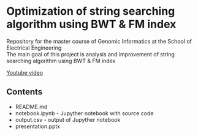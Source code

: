 # Optimization of string searching algorithm using BWT & FM index
  <p>
 <div> Repository for the master course of Genomic Informatics at the School of Electrical Engineering </div>
  The main goal of this project is analysis and improvement  of string searching algorithm using BWT & FM index
  <br>
  </p>
  <a href="https://www.youtube.com/embed/NyC_FMAgIP4">Youtube video</a>
  
  <h2> Contents </h2>
  <ul>
    <li>README.md</li>
    <li>notebook.ipynb - Jupyther notebook with source code</li>
    <li>output.csv - output of Jupyther notebook</li>
    <li>presentation.pptx</li>
       
    
</ul>




